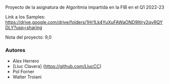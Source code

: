 Proyecto de la asignatura de Algoritmia impartida en la FIB en el Q1 2022-23

Link a los Samples: https://drive.google.com/drive/folders/1Hr1Lk4YuXuFAWaOND9Itlry2qyRQYDLY?usp=sharing

Nota del proyecto: 9,0

### Autores
- Alex Herrero
- [Lluc Clavera] (https://github.com/LlucCC)
- Pol Forner
- Walter Troiani

